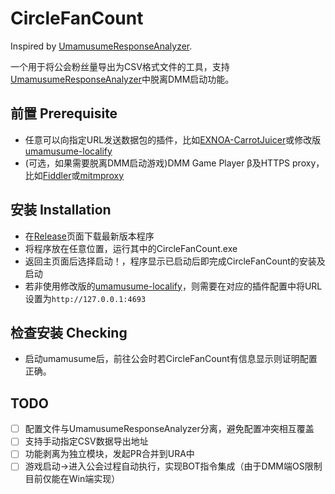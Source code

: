 # CircleFanCount

Inspired by [UmamusumeResponseAnalyzer](https://github.com/UmamusumeResponseAnalyzer/UmamusumeResponseAnalyzer).

一个用于将公会粉丝量导出为CSV格式文件的工具，支持[UmamusumeResponseAnalyzer](https://github.com/UmamusumeResponseAnalyzer/UmamusumeResponseAnalyzer)中脱离DMM启动功能。

## 前置 Prerequisite
* 任意可以向指定URL发送数据包的插件，比如[EXNOA-CarrotJuicer](https://github.com/CNA-Bld/EXNOA-CarrotJuicer)或修改版[umamusume-localify](https://github.com/EtherealAO/umamusume-localify)
* (可选，如果需要脱离DMM启动游戏)DMM Game Player β及HTTPS proxy，比如[Fiddler](https://www.telerik.com/fiddler/fiddler-classic)或[mitmproxy](https://mitmproxy.org/)

## 安装 Installation
* 在[Release](https://github.com/LoveCany/CircleFanCount/releases)页面下载最新版本程序
* 将程序放在任意位置，运行其中的CircleFanCount.exe
* 返回主页面后选择启动！，程序显示已启动后即完成CircleFanCount的安装及启动
* 若非使用修改版的[umamusume-localify](https://github.com/EtherealAO/umamusume-localify)，则需要在对应的插件配置中将URL设置为`http://127.0.0.1:4693`

## 检查安装 Checking
* 启动umamusume后，前往公会时若CircleFanCount有信息显示则证明配置正确。

## TODO

- [ ] 配置文件与UmamusumeResponseAnalyzer分离，避免配置冲突相互覆盖
- [ ] 支持手动指定CSV数据导出地址
- [ ] 功能剥离为独立模块，发起PR合并到URA中
- [ ] 游戏启动->进入公会过程自动执行，实现BOT指令集成（由于DMM端OS限制目前仅能在Win端实现）
